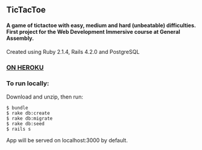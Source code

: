 ## TicTacToe

#### A game of tictactoe with easy, medium and hard (unbeatable) difficulties. First project for the Web Development Immersive course at General Assembly.

Created using Ruby 2.1.4, Rails 4.2.0 and PostgreSQL

### [ON HEROKU](http://tictactoe.jackbush.co)

### To run locally:

Download and unzip, then run:
```
$ bundle
$ rake db:create
$ rake db:migrate
$ rake db:seed
$ rails s
```
App will be served on localhost:3000 by default.
